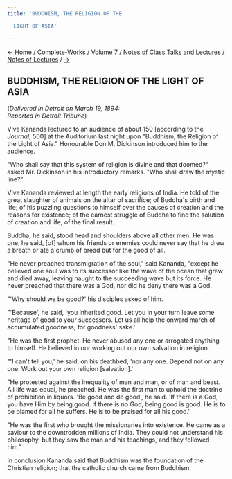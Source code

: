 ```yaml
---
title: 'BUDDHISM, THE RELIGION OF THE

  LIGHT OF ASIA'

---
```

<div>

[←](comparative_theology.htm) [Home](../../../../index.htm) /
[Complete-Works](../../../complete_works.htm) / [Volume
7](../../volume_7_contents.htm) / [Notes of Class Talks and
Lectures](../notes_of_class_talks_and_lectures_contents.htm) / [Notes of
Lectures](notes_of_lectures_contents.htm) / [→](the_science_of_yoga.htm)

  

## BUDDHISM, THE RELIGION OF THE LIGHT OF ASIA

(*Delivered in Detroit on March 19, 1894:  
Reported in Detroit Tribune*)

Vive Kananda lectured to an audience of about 150 \[according to the
*Journal*, 500\] at the Auditorium last night upon "Buddhism, the
Religion of the Light of Asia." Honourable Don M. Dickinson introduced
him to the audience.

"Who shall say that this system of religion is divine and that doomed?"
asked Mr. Dickinson in his introductory remarks. "Who shall draw the
mystic line?"

Vive Kananda reviewed at length the early religions of India. He told of
the great slaughter of animals on the altar of sacrifice; of Buddha's
birth and life; of his puzzling questions to himself over the causes of
creation and the reasons for existence; of the earnest struggle of
Buddha to find the solution of creation and life; of the final result.

Buddha, he said, stood head and shoulders above all other men. He was
one, he said, \[of\] whom his friends or enemies could never say that he
drew a breath or ate a crumb of bread but for the good of all.

"He never preached transmigration of the soul," said Kananda, "except he
believed one soul was to its successor like the wave of the ocean that
grew and died away, leaving naught to the succeeding wave but its force.
He never preached that there was a God, nor did he deny there was a God.

"'Why should we be good?' his disciples asked of him.

"'Because', he said, 'you inherited good. Let you in your turn leave
some heritage of good to your successors. Let us all help the onward
march of accumulated goodness, for goodness' sake.'

"He was the first prophet. He never abused any one or arrogated anything
to himself. He believed in our working out our own salvation in
religion.

"'I can't tell you,' he said, on his deathbed, 'nor any one. Depend not
on any one. Work out your own religion \[salvation\].'

"He protested against the inequality of man and man, or of man and
beast. All life was equal, he preached. He was the first man to uphold
the doctrine of prohibition in liquors. 'Be good and do good', he said.
'If there is a God, you have Him by being good. If there is no God,
being good is good. He is to be blamed for all he suffers. He is to be
praised for all his good.'

"He was the first who brought the missionaries into existence. He came
as a saviour to the downtrodden millions of India. They could not
understand his philosophy, but they saw the man and his teachings, and
they followed him."

In conclusion Kananda said that Buddhism was the foundation of the
Christian religion; that the catholic church came from Buddhism.

</div>
